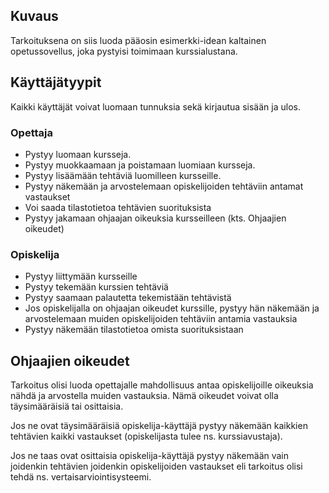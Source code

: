 ## Kuvaus
Tarkoituksena on siis luoda pääosin esimerkki-idean kaltainen opetussovellus, joka pystyisi toimimaan kurssialustana. 
## Käyttäjätyypit
Kaikki käyttäjät voivat luomaan tunnuksia sekä kirjautua sisään ja ulos.
### Opettaja
  - Pystyy luomaan kursseja.
  - Pystyy muokkaamaan ja poistamaan luomiaan kursseja.
  - Pystyy lisäämään tehtäviä luomilleen kursseille.
  - Pystyy näkemään ja arvostelemaan opiskelijoiden tehtäviin antamat vastaukset
  - Voi saada tilastotietoa tehtävien suorituksista
  - Pystyy jakamaan ohjaajan oikeuksia kursseilleen (kts. Ohjaajien oikeudet)
    
### Opiskelija
  - Pystyy liittymään kursseille
  - Pystyy tekemään kurssien tehtäviä
  - Pystyy saamaan palautetta tekemistään tehtävistä
  - Jos opiskelijalla on ohjaajan oikeudet kurssille, pystyy hän näkemään ja arvostelemaan muiden opiskelijoiden tehtäviin antamia vastauksia
  - Pystyy näkemään tilastotietoa omista suorituksistaan

  ## Ohjaajien oikeudet
  Tarkoitus olisi luoda opettajalle mahdollisuus antaa opiskelijoille oikeuksia nähdä ja arvostella muiden vastauksia. Nämä oikeudet voivat olla täysimääräisiä tai osittaisia. 
  
  Jos ne ovat täysimääräisiä opiskelija-käyttäjä pystyy näkemään kaikkien tehtävien kaikki vastaukset (opiskelijasta tulee ns. kurssiavustaja). 
  
  Jos ne taas ovat osittaisia opiskelija-käyttäjä pystyy näkemään vain joidenkin tehtävien joidenkin opiskelijoiden vastaukset eli tarkoitus olisi tehdä ns. vertaisarviointisysteemi.
